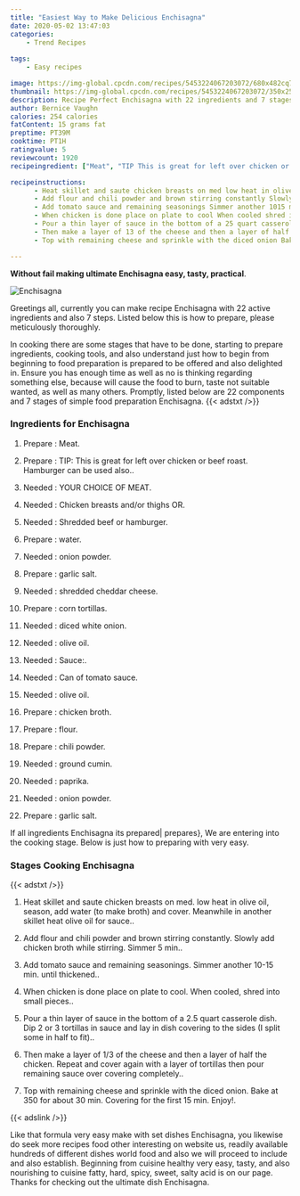 ```yaml
---
title: "Easiest Way to Make Delicious Enchisagna"
date: 2020-05-02 13:47:03
categories:
    - Trend Recipes
    
tags:
    - Easy recipes

image: https://img-global.cpcdn.com/recipes/5453224067203072/680x482cq70/enchisagna-recipe-main-photo.jpg
thumbnail: https://img-global.cpcdn.com/recipes/5453224067203072/350x250cq70/enchisagna-recipe-main-photo.jpg
description: Recipe Perfect Enchisagna with 22 ingredients and 7 stages of easy cooking.
author: Bernice Vaughn
calories: 254 calories
fatContent: 15 grams fat
preptime: PT39M
cooktime: PT1H
ratingvalue: 5
reviewcount: 1920
recipeingredient: ["Meat", "TIP This is great for left over chicken or beef roast Hamburger can be used also", "YOUR CHOICE OF MEAT", "Chicken breasts andor thighs OR", "Shredded beef or hamburger", "water", "onion powder", "garlic salt", "shredded cheddar cheese", "corn tortillas", "diced white onion", "olive oil", "Sauce", "Can of tomato sauce", "olive oil", "chicken broth", "flour", "chili powder", "ground cumin", "paprika", "onion powder", "garlic salt"]

recipeinstructions: 
      - Heat skillet and saute chicken breasts on med low heat in olive oil season add water to make broth and cover Meanwhile in another skillet heat olive oil for sauce 
      - Add flour and chili powder and brown stirring constantly Slowly add chicken broth while stirring Simmer 5 min 
      - Add tomato sauce and remaining seasonings Simmer another 1015 min until thickened 
      - When chicken is done place on plate to cool When cooled shred into small pieces 
      - Pour a thin layer of sauce in the bottom of a 25 quart casserole dish Dip 2 or 3 tortillas in sauce and lay in dish covering to the sides I split some in half to fit 
      - Then make a layer of 13 of the cheese and then a layer of half the chicken Repeat and cover again with a layer of tortillas then pour remaining sauce over covering completely 
      - Top with remaining cheese and sprinkle with the diced onion Bake at 350 for about 30 min Covering for the first 15 min  Enjoy

---
```




**Without fail making ultimate Enchisagna easy, tasty, practical**. 


![Enchisagna](https://img-global.cpcdn.com/recipes/5453224067203072/680x482cq70/enchisagna-recipe-main-photo.jpg "Enchisagna")




Greetings all, currently you can make recipe Enchisagna with 22 active ingredients and also 7 steps. Listed below this is how to prepare, please meticulously thoroughly.

In cooking there are some stages that have to be done, starting to prepare ingredients, cooking tools, and also understand just how to begin from beginning to food preparation is prepared to be offered and also delighted in. Ensure you has enough time as well as no is thinking regarding something else, because will cause the food to burn, taste not suitable wanted, as well as many others. Promptly, listed below are 22 components and 7 stages of simple food preparation Enchisagna.
{{< adstxt />}}

### Ingredients for Enchisagna


1. Prepare  : Meat.

1. Prepare  : TIP: This is great for left over chicken or beef roast. Hamburger can be used also..

1. Needed  : YOUR CHOICE OF MEAT.

1. Needed  : Chicken breasts and/or thighs OR.

1. Needed  : Shredded beef or hamburger.

1. Prepare  : water.

1. Needed  : onion powder.

1. Prepare  : garlic salt.

1. Needed  : shredded cheddar cheese.

1. Prepare  : corn tortillas.

1. Needed  : diced white onion.

1. Needed  : olive oil.

1. Needed  : Sauce:.

1. Needed  : Can of tomato sauce.

1. Needed  : olive oil.

1. Prepare  : chicken broth.

1. Prepare  : flour.

1. Prepare  : chili powder.

1. Needed  : ground cumin.

1. Needed  : paprika.

1. Needed  : onion powder.

1. Prepare  : garlic salt.



If all ingredients Enchisagna its prepared| prepares}, We are entering into the cooking stage. Below is just how to preparing with very easy.

### Stages Cooking Enchisagna

{{< adstxt />}}


1. Heat skillet and saute chicken breasts on med. low heat in olive oil, season, add water (to make broth) and cover. Meanwhile in another skillet heat olive oil for sauce..



1. Add flour and chili powder and brown stirring constantly. Slowly add chicken broth while stirring. Simmer 5 min..



1. Add tomato sauce and remaining seasonings. Simmer another 10-15 min. until thickened..



1. When chicken is done place on plate to cool. When cooled, shred into small pieces..



1. Pour a thin layer of sauce in the bottom of a 2.5 quart casserole dish. Dip 2 or 3 tortillas in sauce and lay in dish covering to the sides (I split some in half to fit)..



1. Then make a layer of 1/3 of the cheese and then a layer of half the chicken. Repeat and cover again with a layer of tortillas then pour remaining sauce over covering completely..



1. Top with remaining cheese and sprinkle with the diced onion. Bake at 350 for about 30 min. Covering for the first 15 min.  Enjoy!.





{{< adslink />}}

Like that formula very easy make with set dishes Enchisagna, you likewise do seek more recipes food other interesting on website us, readily available hundreds of different dishes world food and also we will proceed to include and also establish. Beginning from cuisine healthy very easy, tasty, and also nourishing to cuisine fatty, hard, spicy, sweet, salty acid is on our page. Thanks for checking out the ultimate dish Enchisagna.
